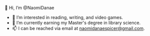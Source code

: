 👋 Hi, I’m @NaomiDanae
- 👀 I’m interested in reading, writing, and video games.
- 🌱 I’m currently earning my Master's degree in library science. 
- 📫 I can be reached via email at naomidanaespicer@gmail.com.

<!---
NaomiDanae/NaomiDanae is a ✨ special ✨ repository because its `README.md` (this file) appears on your GitHub profile.
You can click the Preview link to take a look at your changes.
--->
